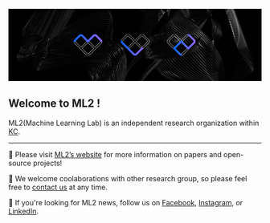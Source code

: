 ![ML2](./mark.png)

## Welcome to ML2 !
ML2(Machine Learning Lab) is an independent research organization within [KC](<[https://www.kct.co.kr/#0](https://www.kct.co.kr/#0)>).

---

🥳 Please visit [ML2’s website](https://www.kc-ml2.com/) for more information on papers and open-source projects!

🤝 We welcome coolaborations with other research group, so please feel free to [contact us](contact@kc-ml2.com) at any time.

📮 If you're looking for ML2 news, follow us on [Facebook](https://www.facebook.com/KCML2), [Instagram](https://www.instagram.com/ml2_machinelearninglab/), or [LinkedIn](https://www.linkedin.com/company/kc-ml2).
